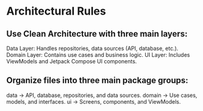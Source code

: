 # Architectural Rules

## Use Clean Architecture with three main layers:
Data Layer: Handles repositories, data sources (API, database, etc.).
Domain Layer: Contains use cases and business logic.
UI Layer: Includes ViewModels and Jetpack Compose UI components.

## Organize files into three main package groups:
data → API, database, repositories, and data sources.
domain → Use cases, models, and interfaces.
ui → Screens, components, and ViewModels.